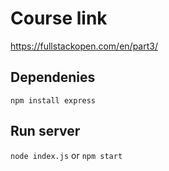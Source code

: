 # Course link
https://fullstackopen.com/en/part3/

## Dependenies 
`npm install express`

## Run server
`node index.js`
or
`npm start`